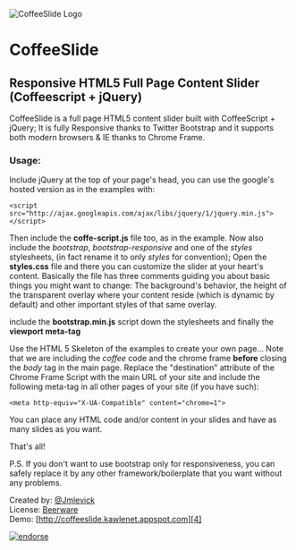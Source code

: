 ![CoffeeSlide Logo][1]

# CoffeeSlide

## Responsive HTML5 Full Page Content Slider (Coffeescript + jQuery)

CoffeeSlide is a full page HTML5 content slider built with CoffeeScript + jQuery; It is fully Responsive thanks to Twitter Bootstrap and it supports both modern browsers & IE thanks to Chrome Frame.

### Usage:

Include jQuery at the top of your page's head, you can use the google's hosted version as in the examples with:

    <script src="http://ajax.googleapis.com/ajax/libs/jquery/1/jquery.min.js"></script>

Then include the **coffe-script.js** file too, as in the example. Now also include the *bootstrap*, *bootstrap-responsive* and one of the *styles* stylesheets, (in fact rename it to only *styles* for convention); Open the **styles.css** file and there you can customize the slider at your heart's content. Basically the file has three comments guiding you about basic things you might want to change: The background's behavior, the height of the transparent overlay where your content reside (which is dynamic by default) and other important styles of that same overlay.

include the **bootstrap.min.js** script down the stylesheets and finally the **viewport meta-tag**

Use the HTML 5 Skeleton of the examples to create your own page... Note that we are including the *coffee* code and the chrome frame **before** closing the *body* tag in the main page. Replace the "destination" attribute of the Chrome Frame Script with the main URL of your site and include the following meta-tag in all other pages of your site (if you have such):

    <meta http-equiv="X-UA-Compatible" content="chrome=1">

You can place any HTML code and/or content in your slides and have as many slides as you want.  

That's all!  

P.S. If you don't want to use bootstrap only for responsiveness, you can safely replace it by any other framework/boilerplate that you want without any problems.

Created by: [@Jmlevick][2]  
License: [Beerware][3]  
Demo: [http://coffeeslide.kawlenet.appspot.com][4]

[![endorse](http://api.coderwall.com/jmlevick/endorsecount.png)](http://coderwall.com/jmlevick)


  [1]: http://commondatastorage.googleapis.com/xenodecdn/coffeeslide-logo.png
  [2]: http://twitter.com/Jmlevick
  [3]: http://en.wikipedia.org/wiki/Beerware
  [4]: http://coffeeslide.kawlenet.appspot.com
